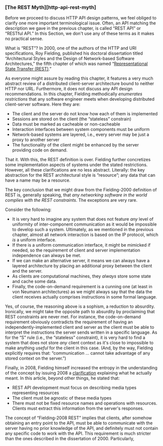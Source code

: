 ### [The REST Myth][http-api-rest-myth]

Before we proceed to discuss HTTP API design patterns, we feel obliged to clarify one more important terminological issue. Often, an API matching the description we gave in the previous chapter, is called “REST API” or “RESTful API.” In this Section, we don't use any of these terms as it makes no practical sense.

What is “REST”? In 2000, one of the authors of the HTTP and URI specifications, Roy Fielding, published his doctoral dissertation titled “Architectural Styles and the Design of Network-based Software Architectures,” the fifth chapter of which was named “[Representational State Transfer (REST)](https://www.ics.uci.edu/~fielding/pubs/dissertation/rest_arch_style.htm).”

As everyone might assure by reading this chapter, it features a very much abstract review of a distributed client-server architecture bound to neither HTTP nor URL. Furthermore, it does not discuss any API design recommendations. In this chapter, Fielding methodically *enumerates restrictions* that any software engineer meets when developing distributed client-server software. Here they are:
  * The client and the server do not know how each of them is implemented
  * Sessions are stored on the client (the “stateless” constrain)
  * Data must be marked as cacheable or non-cacheable
  * Interaction interfaces between system components must be uniform
  * Network-based systems are layered, i.e., every server may be just a proxy to another server
  * The functionality of the client might be enhanced by the server providing code on demand.

That it. With this, the REST definition is over. Fielding further concretizes some implementation aspects of systems under the stated restrictions. However, all these clarifications are no less abstract. Literally: the key abstraction for the REST architectural style is “resource”; any data that can have a name may be a resource.

The key conclusion that we might draw from the Fielding-2000 definition of REST is, generally speaking, that *any networking software in the world complies with the REST constraints*. The exceptions are very rare.

Consider the following:
  * It is very hard to imagine any system that does not feature *any* level of uniformity of inter-component communication as it would be impossible to develop such a system. Ultimately, as we mentioned in the previous chapter, almost all network interaction is based on the IP protocol, which *is* a uniform interface.
  * If there is a uniform communication interface, it might be mimicked if needed, so the requirement of client and server implementation independence can always be met.
  * If we can make an alternative server, it means we can always have a layered architecture by placing an additional proxy between the client and the server.
  * As clients are computational machines, they *always* store some state and cache some data.
  * Finally, the code-on-demand requirement is a cunning one (at least in von Neumann architectures) as we might always say that the data the client receives actually comprises instructions in some formal language.

Yes, of course, the reasoning above is a sophism, a reduction to absurdity. Ironically, we might take the opposite path to absurdity by proclaiming that REST constraints are never met. For instance, the code-on-demand requirement obviously contradicts the requirement of having an independently-implemented client and server as the client must be able to interpret the instructions the server sends written in a specific language. As for the “S” rule (i.e., the “stateless” constraint), it is very hard to find a system that does not store *any* client context as it's close to impossible to make anything *useful* for the client in this case. (And, by the way, Fielding explicitly requires that: “communication … cannot take advantage of any stored context on the server.”)

Finally, in 2008, Fielding himself increased the entropy in the understanding of the concept by issuing 2008 a [clarification](https://roy.gbiv.com/untangled/2008/rest-apis-must-be-hypertext-driven) explaining what he actually meant. In this article, beyond other things, he stated that:
  * REST API development must focus on describing media types representing resources
  * The client must be agnostic of these media types
  * There must not be fixed resource names and operations with resources. Clients must extract this information from the server's responses.

The concept of “Fielding-2008 REST” implies that clients, after somehow obtaining an entry point to the API, must be able to communicate with the server having no prior knowledge of the API, and definitely must not contain any specific code to work with the API. This requirement is much stricter than the ones described in the dissertation of 2000. Particularly, 